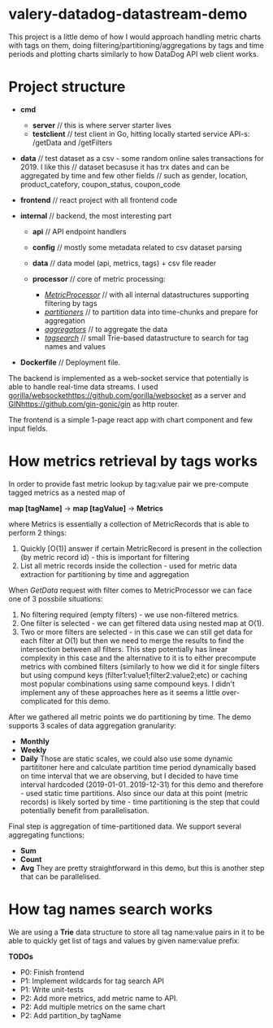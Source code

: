 # valery-datadog-datastream-demo

This project is a little demo of how I would approach handling metric charts with tags on them, doing filtering/partitioning/aggregations by tags and time periods and plotting charts similarly to how DataDog API web client works.

# Project structure


* **cmd**

  * **server**            // this is where server starter lives
  * **testclient**        // test client in Go, hitting locally started service API-s: /getData and /getFilters

* **data**                // test dataset as a csv - some random online sales transactions for 2019. I like this
                      // dataset becasuse it has trx dates and can be aggregated by time and few other fields
                      // such as gender, location, product_catefory, coupon_status, coupon_code

* **frontend**            // react project with all frontend code

* **internal**            // backend, the most interesting part

  * **api**               // API endpoint handlers
  * **config**            // mostly some metadata related to csv dataset parsing
  * **data**              // data model (api, metrics, tags) + csv file reader
  * **processor**         // core of metric processing:
    
     * [_MetricProcessor_](https://github.com/vkarpei/valery-datadog-datastream-demo/blob/master/internal/processor/metricprocessor.go)  // with all internal datastructures supporting filtering by tags
     * [_partitioners_](https://github.com/vkarpei/valery-datadog-datastream-demo/blob/master/internal/processor/paritioners.go)     // to partition data into time-chunks and prepare for aggregation
     * [_aggregators_](https://github.com/vkarpei/valery-datadog-datastream-demo/blob/master/internal/processor/aggregators.go)      // to aggregate the data
     * [_tagsearch_](https://github.com/vkarpei/valery-datadog-datastream-demo/blob/master/internal/processor/tagsearch.go)       // small Trie-based datastructure to search for tag names and values

* **Dockerfile**          // Deployment file.

The backend is implemented as a web-socket service that potentially is able to handle real-time data streams. I used [gorilla/websocket](https://github.com/gorilla/websocket)https://github.com/gorilla/websocket as a server and [GIN](https://github.com/gin-gonic/gin)https://github.com/gin-gonic/gin as http router.

The frontend is a simple 1-page react app with chart component and few input fields.

# How metrics retrieval by tags works

In order to provide fast metric lookup by tag:value pair we pre-compute tagged metrics as a nested map of

   **map [tagName]**   ->   **map [tagValue]**   ->   **Metrics**

where Metrics is essentially a collection of MetricRecords that is able to perform 2 things:
1. Quickly [O(1)] answer if certain MetricRecord is present in the collection (by metric record id) - this is important for filtering 
2. List all metric records inside the collection - used for metric data extraction for partitioning by time and aggregation

When _GetData_ request with filter comes to MetricProcessor we can face one of 3 possbile situations:
1. No filtering required (empty filters) - we use non-filtered metrics.
2. One filter is selected - we can get filtered data using nested map at O(1).
3. Two or more filters are selected - in this case we can still get data for each filter at O(1) but then we need to merge the results to find the intersection between all filters. This step potentially has linear complexity in this case and the alternative to it is to either precompute metrics with combined filters (similarly to how we did it for single filters but using compund keys (filter1:value1;filter2:value2;etc) or caching most popular combinations using same compound keys. I didn't implement any of these approaches here as it seems a little over-complicated for this demo.

After we gathered all metric points we do partitioning by time. The demo supports 3 scales of data aggregation granularity:
* **Monthly**
* **Weekly**
* **Daily**
Those are static scales, we could also use some dynamic partititoner here and calculate partition time period dynamically based on time interval that we are observing, but I decided to have time interval hardcoded (2019-01-01..2019-12-31) for this demo and therefore - used static time partitions.
Also since our data at this point (metric records) is likely sorted by time - time partitioning is the step that could potentially benefit from parallelisation.

Final step is aggregation of time-partitioned data. We support several aggregating functions:
* **Sum**
* **Count**
* **Avg**
They are pretty straightforward in this demo, but this is another step that can be parallelised.

# How tag names search works

We are using a **Trie** data structure to store all tag name:value pairs in it to be able to quickly get list of tags and values by given name:value prefix.

**TODOs**
* P0: Finish frontend
* P1: Implement wildcards for tag search API
* P1: Write unit-tests
* P2: Add more metrics, add metric name to API.
* P2: Add multiple metrics on the same chart
* P2: Add partition_by tagName